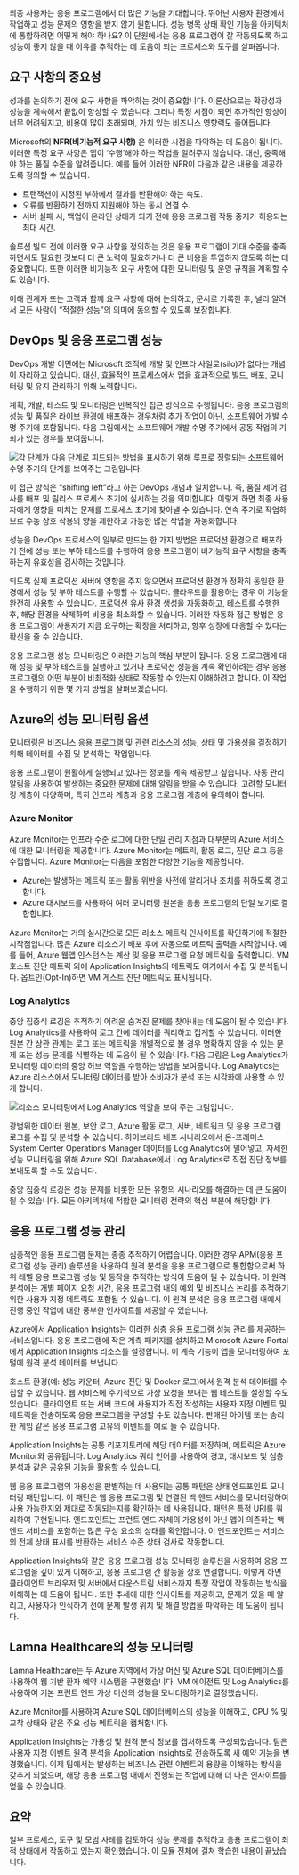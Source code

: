 최종 사용자는 응용 프로그램에서 더 많은 기능을 기대합니다. 뛰어난 사용자 환경에서 작업하고 성능 문제의 영향을 받지 않기 원합니다. 성능 병목 상태 확인 기능을 아키텍처에 통합하려면 어떻게 해야 하나요? 이 단원에서는 응용 프로그램이 잘 작동되도록 하고 성능이 좋지 않을 때 이유를 추적하는 데 도움이 되는 프로세스와 도구를 살펴봅니다.

## <a name="importance-of-requirements"></a>요구 사항의 중요성

성과를 논의하기 전에 요구 사항을 파악하는 것이 중요합니다. 이론상으로는 확장성과 성능을 계속해서 끝없이 향상할 수 있습니다. 그러나 특정 시점이 되면 추가적인 향상이 너무 어려워지고, 비용이 많이 초래되며, 가치 있는 비즈니스 영향력도 줄어듭니다. 

Microsoft의 **NFR(비기능적 요구 사항)** 은 이러한 시점을 파악하는 데 도움이 됩니다. 이러한 특정 요구 사항은 앱이 ‘수행’해야 하는 작업을 알려주지 않습니다. 대신, 충족해야 하는 품질 수준을 알려줍니다. 예를 들어 이러한 NFR이 다음과 같은 내용을 제공하도록 정의할 수 있습니다. 

- 트랜잭션이 지정된 부하에서 결과를 반환해야 하는 속도.
- 오류를 반환하기 전까지 지원해야 하는 동시 연결 수.
- 서버 실패 시, 백업이 온라인 상태가 되기 전에 응용 프로그램 작동 중지가 허용되는 최대 시간.

솔루션 빌드 전에 이러한 요구 사항을 정의하는 것은 응용 프로그램이 기대 수준을 충족하면서도 필요한 것보다 더 큰 노력이 필요하거나 더 큰 비용을 투입하지 않도록 하는 데 중요합니다. 또한 이러한 비기능적 요구 사항에 대한 모니터링 및 운영 규칙을 계획할 수도 있습니다. 

이해 관계자 또는 고객과 함께 요구 사항에 대해 논의하고, 문서로 기록한 후, 널리 알려서 모든 사람이 “적절한 성능”의 의미에 동의할 수 있도록 보장합니다.

## <a name="devops-and-application-performance"></a>DevOps 및 응용 프로그램 성능

DevOps 개발 이면에는 Microsoft 조직에 개발 및 인프라 사일로(silo)가 없다는 개념이 자리하고 있습니다. 대신, 효율적인 프로세스에서 앱을 효과적으로 빌드, 배포, 모니터링 및 유지 관리하기 위해 노력합니다.

계획, 개발, 테스트 및 모니터링은 반복적인 접근 방식으로 수행됩니다. 응용 프로그램의 성능 및 품질은 라이브 환경에 배포하는 경우처럼 추가 작업이 아닌, 소프트웨어 개발 수명 주기에 포함됩니다. 다음 그림에서는 소프트웨어 개발 수명 주기에서 공동 작업의 기회가 있는 경우를 보여줍니다.

![각 단계가 다음 단계로 피드되는 방법을 표시하기 위해 루프로 정렬되는 소프트웨어 수명 주기의 단계를 보여주는 그림입니다.](../media/5-devops-cycle.png)

이 접근 방식은 “shifting left”라고 하는 DevOps 개념과 일치합니다. 즉, 품질 제어 검사를 배포 및 릴리스 프로세스 초기에 실시하는 것을 의미합니다. 이렇게 하면 최종 사용자에게 영향을 미치는 문제를 프로세스 초기에 찾아낼 수 있습니다. 연속 주기로 작업하므로 수동 상호 작용의 양을 제한하고 가능한 많은 작업을 자동화합니다. 

성능을 DevOps 프로세스의 일부로 만드는 한 가지 방법은 프로덕션 환경으로 배포하기 전에 성능 또는 부하 테스트를 수행하여 응용 프로그램이 비기능적 요구 사항을 충족하는지 유효성을 검사하는 것입니다.

되도록 실제 프로덕션 서버에 영향을 주지 않으면서 프로덕션 환경과 정확히 동일한 환경에서 성능 및 부하 테스트를 수행할 수 있습니다. 클라우드를 활용하는 경우 이 기능을 완전히 사용할 수 있습니다. 프로덕션 유사 환경 생성을 자동화하고, 테스트를 수행한 후, 해당 환경을 삭제하여 비용을 최소화할 수 있습니다. 이러한 자동화 접근 방법은 응용 프로그램이 사용자가 지금 요구하는 확장을 처리하고, 향후 성장에 대응할 수 있다는 확신을 줄 수 있습니다.

응용 프로그램 성능 모니터링은 이러한 기능의 핵심 부분이 됩니다. 응용 프로그램에 대해 성능 및 부하 테스트를 실행하고 있거나 프로덕션 성능을 계속 확인하려는 경우 응용 프로그램의 어떤 부분이 비최적화 상태로 작동할 수 있는지 이해하려고 합니다. 이 작업을 수행하기 위한 몇 가지 방법을 살펴보겠습니다.

## <a name="performance-monitoring-options-in-azure"></a>Azure의 성능 모니터링 옵션

모니터링은 비즈니스 응용 프로그램 및 관련 리소스의 성능, 상태 및 가용성을 결정하기 위해 데이터를 수집 및 분석하는 작업입니다.

응용 프로그램이 원활하게 실행되고 있다는 정보를 계속 제공받고 싶습니다. 자동 관리 알림을 사용하여 발생하는 중요한 문제에 대해 알림을 받을 수 있습니다. 고려할 모니터링 계층이 다양하며, 특히 인프라 계층과 응용 프로그램 계층에 유의해야 합니다.

### <a name="azure-monitor"></a>Azure Monitor

Azure Monitor는 인프라 수준 로그에 대한 단일 관리 지점과 대부분의 Azure 서비스에 대한 모니터링을 제공합니다. Azure Monitor는 메트릭, 활동 로그, 진단 로그 등을 수집합니다. Azure Monitor는 다음을 포함한 다양한 기능을 제공합니다.

- Azure는 발생하는 메트릭 또는 활동 위반을 사전에 알리거나 조치를 취하도록 경고합니다.
- Azure 대시보드를 사용하여 여러 모니터링 원본을 응용 프로그램의 단일 보기로 결합합니다.

Azure Monitor는 거의 실시간으로 모든 리소스 메트릭 인사이트를 확인하기에 적절한 시작점입니다. 많은 Azure 리소스가 배포 후에 자동으로 메트릭 출력을 시작합니다. 예를 들어, Azure 웹앱 인스턴스는 계산 및 응용 프로그램 요청 메트릭을 출력합니다. VM 호스트 진단 메트릭 외에 Application Insights의 메트릭도 여기에서 수집 및 분석됩니다. 옵트인(Opt-In)하면 VM 게스트 진단 메트릭도 표시됩니다.

### <a name="log-analytics"></a>Log Analytics

중앙 집중식 로깅은 추적하기 어려운 숨겨진 문제를 찾아내는 데 도움이 될 수 있습니다. Log Analytics를 사용하여 로그 간에 데이터를 쿼리하고 집계할 수 있습니다. 이러한 원본 간 상관 관계는 로그 또는 메트릭을 개별적으로 볼 경우 명확하지 않을 수 있는 문제 또는 성능 문제를 식별하는 데 도움이 될 수 있습니다. 다음 그림은 Log Analytics가 모니터링 데이터의 중앙 허브 역할을 수행하는 방법을 보여줍니다. Log Analytics는 Azure 리소스에서 모니터링 데이터를 받아 소비자가 분석 또는 시각화에 사용할 수 있게 합니다.

![리소스 모니터링에서 Log Analytics 역할을 보여 주는 그림입니다.](../media/5-log-analytics.png)

광범위한 데이터 원본, 보안 로그, Azure 활동 로그, 서버, 네트워크 및 응용 프로그램 로그를 수집 및 분석할 수 있습니다. 하이브리드 배포 시나리오에서 온-프레미스 System Center Operations Manager 데이터를 Log Analytics에 밀어넣고, 자세한 성능 모니터링을 위해 Azure SQL Database에서 Log Analytics로 직접 진단 정보를 보내도록 할 수도 있습니다.

중앙 집중식 로깅은 성능 문제를 비롯한 모든 유형의 시나리오를 해결하는 데 큰 도움이 될 수 있습니다. 모든 아키텍처에 적합한 모니터링 전략의 핵심 부분에 해당합니다.

## <a name="application-performance-management"></a>응용 프로그램 성능 관리

심층적인 응용 프로그램 문제는 종종 추적하기 어렵습니다. 이러한 경우 APM(응용 프로그램 성능 관리) 솔루션을 사용하여 원격 분석을 응용 프로그램으로 통합함으로써 하위 레벨 응용 프로그램 성능 및 동작을 추적하는 방식이 도움이 될 수 있습니다. 이 원격 분석에는 개별 페이지 요청 시간, 응용 프로그램 내의 예외 및 비즈니스 논리를 추적하기 위한 사용자 지정 메트릭도 포함될 수 있습니다. 이 원격 분석은 응용 프로그램 내에서 진행 중인 작업에 대한 풍부한 인사이트를 제공할 수 있습니다.

Azure에서 Application Insights는 이러한 심층 응용 프로그램 성능 관리를 제공하는 서비스입니다. 응용 프로그램에 작은 계측 패키지를 설치하고 Microsoft Azure Portal에서 Application Insights 리소스를 설정합니다. 이 계측 기능이 앱을 모니터링하여 포털에 원격 분석 데이터를 보냅니다.

호스트 환경(예: 성능 카운터, Azure 진단 및 Docker 로그)에서 원격 분석 데이터를 수집할 수 있습니다. 웹 서비스에 주기적으로 가상 요청을 보내는 웹 테스트를 설정할 수도 있습니다. 클라이언트 또는 서버 코드에 사용자가 직접 작성하는 사용자 지정 이벤트 및 메트릭을 전송하도록 응용 프로그램을 구성할 수도 있습니다. 판매된 아이템 또는 승리한 게임 같은 응용 프로그램 고유의 이벤트를 예로 들 수 있습니다.

Application Insights는 공통 리포지토리에 해당 데이터를 저장하며, 메트릭은 Azure Monitor와 공유됩니다. Log Analytics 쿼리 언어를 사용하여 경고, 대시보드 및 심층 분석과 같은 공유된 기능을 활용할 수 있습니다.

웹 응용 프로그램의 가용성을 판별하는 데 사용되는 공통 패턴은 상태 엔드포인트 모니터링 패턴입니다. 이 패턴은 웹 응용 프로그램 및 연결된 백 엔드 서비스를 모니터링하여 사용 가능한지와 제대로 작동되는지를 확인하는 데 사용됩니다. 패턴은 특정 URI를 쿼리하여 구현됩니다. 엔드포인트는 프런트 엔드 자체의 가용성이 아닌 앱이 의존하는 백 엔드 서비스를 포함하는 많은 구성 요소의 상태를 확인합니다. 이 엔드포인트는 서비스의 전체 상태 표시를 반환하는 서비스 수준 상태 검사로 작동합니다.

Application Insights와 같은 응용 프로그램 성능 모니터링 솔루션을 사용하여 응용 프로그램을 깊이 있게 이해하고, 응용 프로그램 간 활동을 상호 연결합니다. 이렇게 하면 클라이언트 브라우저 및 서버에서 다운스트림 서비스까지 특정 작업이 작동하는 방식을 이해하는 데 도움이 됩니다. 또한 추세에 대한 인사이트를 제공하고, 문제가 있을 때 알리고, 사용자가 인식하기 전에 문제 발생 위치 및 해결 방법을 파악하는 데 도움이 됩니다.

## <a name="performance-monitoring-at-lamna-healthcare"></a>Lamna Healthcare의 성능 모니터링

Lamna Healthcare는 두 Azure 지역에서 가상 머신 및 Azure SQL 데이터베이스를 사용하여 웹 기반 환자 예약 시스템을 구현했습니다. VM 에이전트 및 Log Analytics를 사용하여 기본 프런트 엔드 가상 머신의 성능을 모니터링하기로 결정했습니다.

Azure Monitor를 사용하여 Azure SQL 데이터베이스의 성능을 이해하고, CPU % 및 교착 상태와 같은 주요 성능 메트릭을 캡처합니다.

Application Insights는 가용성 및 원격 분석 정보를 캡처하도록 구성되었습니다. 팀은 사용자 지정 이벤트 원격 분석을 Application Insights로 전송하도록 새 예약 기능을 변경했습니다. 이제 팀에서는 발생하는 비즈니스 관련 이벤트의 용량을 이해하는 방식을 갖추게 되었으며, 해당 응용 프로그램 내에서 진행되는 작업에 대해 더 나은 인사이트를 얻을 수 있습니다.

## <a name="summary"></a>요약

일부 프로세스, 도구 및 모범 사례를 검토하여 성능 문제를 추적하고 응용 프로그램이 최적 상태에서 작동하고 있는지 확인했습니다. 이 모듈 전체에 걸쳐 학습한 내용이 끝났습니다.
